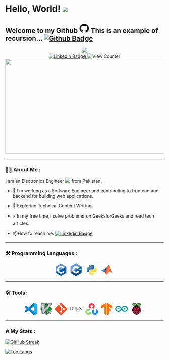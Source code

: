 <!--
**Attaulhaleem/Attaulhaleem** is a ✨ _special_ ✨ repository because its `README.md` (this file) appears on your GitHub profile.

Here are some ideas to get you started:

- 🔭 I’m currently working on ...
- 🌱 I’m currently learning ...
- 👯 I’m looking to collaborate on ...
- 🤔 I’m looking for help with ...
- 💬 Ask me about ...
- 📫 How to reach me: ...
- 😄 Pronouns: ...
- ⚡ Fun fact: ...
-->

<h1>
  Hello, World!
  <img src="https://media.giphy.com/media/hvRJCLFzcasrR4ia7z/giphy.gif" width="30px"/>
</h1>

<h2>
  Welcome to my Github <img src="https://github.com/devicons/devicon/blob/master/icons/github/github-original.svg" width="30px"/>
  This is an example of recursion...
  <a href="https://github.com/Attaulhaleem">
    <img src="https://img.shields.io/badge/Github-blue?logo=github&logoColor=white" alt="Github Badge"/>
  </a>
</h2>

<div id="header" align="center">
  <img src="https://media.giphy.com/media/13HgwGsXF0aiGY/giphy.gif" width="500"/>
</div>

<div id="badges" align="center">
  <a href="https://www.linkedin.com/in/attaulhaleem/" target="_blank" rel="noopener noreferrer">
    <img src="https://img.shields.io/badge/LinkedIn-blue?logo=linkedin&logoColor=white" alt="LinkedIn Badge"/>
  </a>
  <img src="https://komarev.com/ghpvc/?username=Attaulhaleem&color=blue" alt="View Counter"/>
</div>

<div align="center">
  <img src="https://media.giphy.com/media/dWesBcTLavkZuG35MI/giphy.gif" width="600" height="300"/>
</div>

---

### :man_technologist: About Me :
I am an Electronics Engineer <img src="https://media.giphy.com/media/WUlplcMpOCEmTGBtBW/giphy.gif" width="30"> from Pakistan.

- :telescope: I’m working as a Software Engineer and contributing to frontend and backend for building web applications.

- :seedling: Exploring Technical Content Writing.

- :zap: In my free time, I solve problems on GeeksforGeeks and read tech articles.

- :mailbox:How to reach me: [![Linkedin Badge](https://img.shields.io/badge/-attaulhaleem-blue?style=flat&logo=Linkedin&logoColor=white)](https://linkedin.com/in/attaulhaleem)

---

### 🛠️ Programming Languages :

<div align="center">
  <img src="https://github.com/devicons/devicon/blob/master/icons/c/c-original.svg" title="C" alt="C Icon" width="40" height="40"/>&nbsp;
  <img src="https://github.com/devicons/devicon/blob/master/icons/cplusplus/cplusplus-original.svg" title="C++" alt="C++ Icon" width="40" height="40"/>&nbsp;
  <img src="https://github.com/devicons/devicon/blob/master/icons/python/python-original.svg" title="Python" alt="Python Icon" width="40" height="40"/>&nbsp;
  <img src="https://github.com/devicons/devicon/blob/master/icons/matlab/matlab-original.svg" title="MATLAB" alt="MATLAB Icon" width="40" height="40"/>&nbsp;
</div>

---

### 🛠️ Tools:
  
<div align="center">
  <img src="https://github.com/devicons/devicon/blob/master/icons/vscode/vscode-original.svg" title="VSCode" alt="VSCode Icon" width="40" height="40"/>&nbsp;
  <img src="https://github.com/devicons/devicon/blob/master/icons/vim/vim-original.svg" title="Vim" alt="Vim Icon" width="40" height="40"/>&nbsp;
  <img src="https://github.com/devicons/devicon/blob/master/icons/git/git-original.svg" title="Git" alt="Git Icon" width="40" height="40"/>&nbsp;
  <img src="https://github.com/devicons/devicon/blob/master/icons/latex/latex-original.svg" title="LaTeX" alt="LaTeX Icon" width="40" height="40"/>&nbsp;
  <img src="https://github.com/devicons/devicon/blob/master/icons/opencv/opencv-original.svg" title="OpenCV" alt="OpenCV Icon" width="40" height="40"/>&nbsp;
  <img src="https://github.com/devicons/devicon/blob/master/icons/tensorflow/tensorflow-original.svg" title="TensorFlow" alt="TensorFlow Icon" width="40" height="40"/>&nbsp;
  <img src="https://github.com/devicons/devicon/blob/master/icons/arduino/arduino-original.svg" title="Arduino" alt="Arduino Icon" width="40" height="40"/>&nbsp;
  <img src="https://github.com/devicons/devicon/blob/master/icons/raspberrypi/raspberrypi-original.svg" title="RaspberryPi" alt="RaspberryPi Icon" width="40" height="40"/>&nbsp;
</div>

---

### :fire: My Stats :

[![GitHub Streak](http://github-readme-streak-stats.herokuapp.com?user=Attaulhaleem&theme=dark&background=000000)](https://git.io/streak-stats)

[![Top Langs](https://github-readme-stats.vercel.app/api/top-langs/?username=Attaulhaleem&layout=compact&theme=vision-friendly-dark)](https://github.com/anuraghazra/github-readme-stats)
